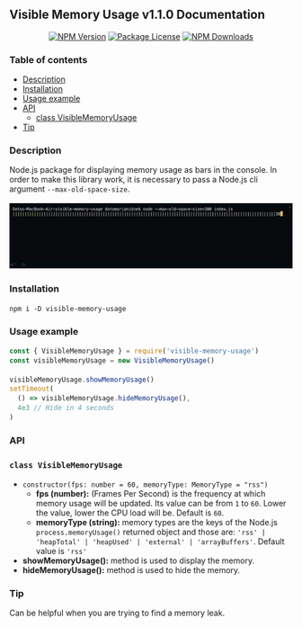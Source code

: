 ## Visible Memory Usage v1.1.0 Documentation

<p align="center">
  <a href="https://www.npmjs.com/package/visible-memory-usage" target="_blank"><img src="https://img.shields.io/npm/v/visible-memory-usage.svg" alt="NPM Version" /></a>
  <a href="https://www.npmjs.com/package/visible-memory-usage" target="_blank"><img src="https://img.shields.io/npm/l/visible-memory-usage.svg" alt="Package License" /></a>
  <a href="https://www.npmjs.com/package/visible-memory-usage" target="_blank"><img src="https://img.shields.io/npm/dm/visible-memory-usage.svg" alt="NPM Downloads" /></a>
</p>

### Table of contents

- [Description](#Description)
- [Installation](#Installation)
- [Usage example](#Usage-example)
- [API](#API)
  - [class VisibleMemoryUsage](#class-VisibleMemoryUsage)
- [Tip](#Tip)

### Description

Node.js package for displaying memory usage as bars in the console. In
order to make this library work, it is necessary to pass a Node.js cli
argument `--max-old-space-size`.
<br>
<br>
![Example](https://github.com/datomarjanidze/visible-memory-usage/blob/main/example.gif?raw=true)

### Installation

```console
npm i -D visible-memory-usage
```

### Usage example

```typescript
const { VisibleMemoryUsage } = require('visible-memory-usage')
const visibleMemoryUsage = new VisibleMemoryUsage()

visibleMemoryUsage.showMemoryUsage()
setTimeout(
  () => visibleMemoryUsage.hideMemoryUsage(),
  4e3 // Hide in 4 seconds
)
```

### API

### `class VisibleMemoryUsage`

- `constructor(fps: number = 60, memoryType: MemoryType = "rss")`
  - **fps (number):** (Frames Per Second) is the frequency at which memory
    usage will be updated. Its value can be from `1` to `60`. Lower the
    value, lower the CPU load will be. Default is `60`.
  - **memoryType (string):** memory types are the keys of the Node.js
    `process.memoryUsage()` returned object and those are:
    `'rss' | 'heapTotal' | 'heapUsed' | 'external' | 'arrayBuffers'`.
    Default value is `'rss'`
- **showMemoryUsage():** method is used to display the memory.
- **hideMemoryUsage():** method is used to hide the memory.

### Tip

Can be helpful when you are trying to find a memory leak.
